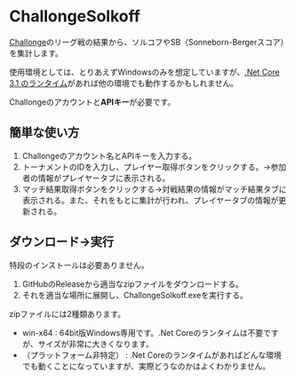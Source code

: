 # ChallongeSolkoff

[Challonge](https://challonge.com/)のリーグ戦の結果から、ソルコフやSB（Sonneborn-Bergerスコア）を集計します。

使用環境としては、とりあえずWindowsのみを想定していますが、[.Net Core 3.1 のランタイム](https://dotnet.microsoft.com/download/dotnet/3.1)があれば他の環境でも動作するかもしれません。

Challongeのアカウントと**APIキー**が必要です。

## 簡単な使い方

1. Challongeのアカウント名とAPIキーを入力する。
2. トーナメントのIDを入力し、プレイヤー取得ボタンをクリックする。→参加者の情報がプレイヤータブに表示される。
3. マッチ結果取得ボタンをクリックする→対戦結果の情報がマッチ結果タブに表示される。また、それをもとに集計が行われ、プレイヤータブの情報が更新される。

## ダウンロード→実行

特段のインストールは必要ありません。

1. GitHubのReleaseから適当なzipファイルをダウンロードする。
2. それを適当な場所に展開し、ChallongeSolkoff.exeを実行する。

zipファイルには2種類あります。

* win-x64 : 64bit版Windows専用です。.Net Coreのランタイムは不要ですが、サイズが非常に大きくなります。
* （プラットフォーム非特定） : .Net Coreのランタイムがあればどんな環境でも動くことになっていますが、実際どうなのかはよくわかりません。
